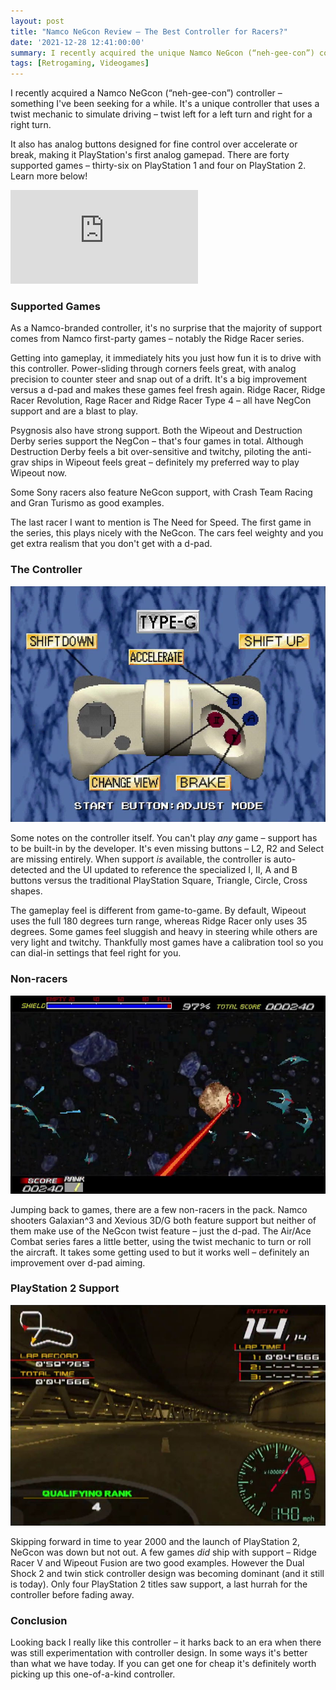 ```yaml
---
layout: post
title: "Namco NeGcon Review – The Best Controller for Racers?"
date: '2021-12-28 12:41:00:00'
summary: I recently acquired the unique Namco NeGcon (“neh-gee-con”) controller ...
tags: [Retrogaming, Videogames]
---
```


I recently acquired a Namco NeGcon (“neh-gee-con”) controller – something I've been seeking for a while. It's a unique controller that uses a twist mechanic to simulate driving – twist left for a left turn and right for a right turn.

It also has analog buttons designed for fine control over accelerate or break, making it PlayStation's first analog gamepad. There are forty supported games – thirty-six on PlayStation 1 and four on PlayStation 2. Learn more below!

<div class="youtube-container">
<iframe src="https://www.youtube.com/embed/2lC_dfZenH0?rel=0" 
frameborder="0" allowfullscreen class="youtube-video"></iframe>
</div> 


### Supported Games

As a Namco-branded controller, it's no surprise that the majority of support comes from Namco first-party games – notably the Ridge Racer series.

Getting into gameplay, it immediately hits you just how fun it is to drive with this controller. Power-sliding through corners feels great, with analog precision to counter steer and snap out of a drift. It's a big improvement versus a d-pad and makes these games feel fresh again. Ridge Racer, Ridge Racer Revolution, Rage Racer and Ridge Racer Type 4 – all have NegCon support and are a blast to play.

Psygnosis also have strong support. Both the Wipeout and Destruction Derby series support the NegCon – that's four games in total. Although Destruction Derby feels a bit over-sensitive and twitchy, piloting the anti-grav ships in Wipeout feels great – definitely my preferred way to play Wipeout now.

Some Sony racers also feature NeGcon support, with Crash Team Racing and Gran Turismo as good examples.

The last racer I want to mention is The Need for Speed. The first game in the series, this plays nicely with the NeGcon. The cars feel weighty and you get extra realism that you don't get with a d-pad.


### The Controller

![](/img/posts/negcon-ridge-racer-calibration-adjustment.jpg)

Some notes on the controller itself. You can't play *any* game – support has to be built-in by the developer. It's even missing buttons – L2, R2 and Select are missing entirely. When support *is* available, the controller is auto-detected and the UI updated to reference the specialized I, II, A and B buttons versus the traditional PlayStation Square, Triangle, Circle, Cross shapes.

The gameplay feel is different from game-to-game. By default, Wipeout uses the full 180 degrees turn range, whereas Ridge Racer only uses 35 degrees. Some games feel sluggish and heavy in steering while others are very light and twitchy. Thankfully most games have a calibration tool so you can dial-in settings that feel right for you.


### Non-racers

![](/img/posts/negcon-galaxian-3-screenshot.jpg)

Jumping back to games, there are a few non-racers in the pack. Namco shooters Galaxian^3 and Xevious 3D/G both feature support but neither of them make use of the NeGcon twist feature – just the d-pad. The Air/Ace Combat series fares a little better, using the twist mechanic to turn or roll the aircraft. It takes some getting used to but it works well – definitely an improvement over d-pad aiming.


### PlayStation 2 Support

![](/img/posts/negcon-ridge-racer-v-playstation-2-ps2-screenshot.jpg)

Skipping forward in time to year 2000 and the launch of PlayStation 2, NeGcon was down but not out. A few games *did* ship with support – Ridge Racer V and Wipeout Fusion are two good examples. However the Dual Shock 2 and twin stick controller design was becoming dominant (and it still is today). Only four PlayStation 2 titles saw support, a last hurrah for the controller before fading away.


### Conclusion

Looking back I really like this controller – it harks back to an era when there was still experimentation with controller design. In some ways it's better than what we have today. If you can get one for cheap it's definitely worth picking up this one-of-a-kind controller.